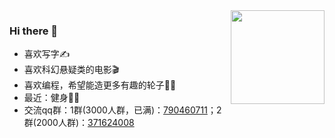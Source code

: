 <img align="right" src="https://github-readme-stats.vercel.app/api?username=smilezxlee" style="height:150px;">  

### Hi there 👋
* 喜欢写字✍️
* 喜欢科幻悬疑类的电影🎬
* 喜欢编程，希望能造更多有趣的轮子👨‍💻‍
* 最近：健身💪🏻
* 交流qq群：1群(3000人群，已满)：[790460711](https://jq.qq.com/?_wv=1027&k=vU2fKZZH)；2群(2000人群)：[371624008](http://qm.qq.com/cgi-bin/qm/qr?_wv=1027&k=avPmibADf2TNi4LxkIwjCE5vbfXpa-r1&authKey=dQ%2FVDAR87ONxI4b32Py%2BvmXbhnopjHN7%2FJPtdsqJdsCPFZB6zDQ17L06Uh0kITUZ&noverify=0&group_code=371624008)




